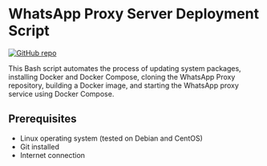 # WhatsApp Proxy Server Deployment Script

[<img src="https://img.shields.io/badge/github-WhatsApp/proxy-8da0cb?style=for-the-badge&labelColor=555555&logo=github" alt="GitHub repo">](https://github.com/WhatsApp/proxy)

This Bash script automates the process of updating system packages, installing Docker and Docker Compose, cloning the WhatsApp Proxy repository, building a Docker image, and starting the WhatsApp proxy service using Docker Compose.

## Prerequisites

- Linux operating system (tested on Debian and CentOS)
- Git installed
- Internet connection
